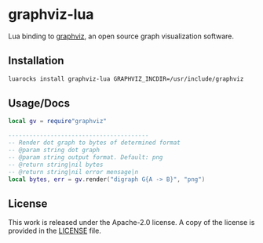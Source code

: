 # graphviz-lua


Lua binding to [graphviz](https://gitlab.com/graphviz/graphviz),
an open source graph visualization software.

## Installation

```bash
luarocks install graphviz-lua GRAPHVIZ_INCDIR=/usr/include/graphviz
```

## Usage/Docs

```lua
local gv = require"graphviz"

----------------------------------------
-- Render dot graph to bytes of determined format
-- @param string dot graph
-- @param string output format. Default: png
-- @return string|nil bytes
-- @return string|nil error mensage|n
local bytes, err = gv.render("digraph G{A -> B}", "png")
```

## License

This work is released under the Apache-2.0 license. A copy of the license is provided in the [LICENSE](./LICENSE) file.

